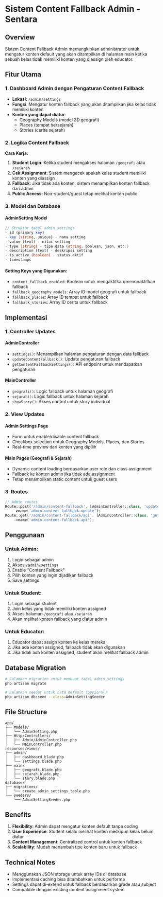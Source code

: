 # Sistem Content Fallback Admin - Sentara

## Overview

Sistem Content Fallback Admin memungkinkan administrator untuk mengatur konten default yang akan ditampilkan di halaman main ketika sebuah kelas tidak memiliki konten yang diassign oleh educator.

## Fitur Utama

### 1. Dashboard Admin dengan Pengaturan Content Fallback

-   **Lokasi**: `/admin/settings`
-   **Fungsi**: Mengatur konten fallback yang akan ditampilkan jika kelas tidak memiliki konten
-   **Konten yang dapat diatur**:
    -   Geography Models (model 3D geografi)
    -   Places (tempat bersejarah)
    -   Stories (cerita sejarah)

### 2. Logika Content Fallback

**Cara Kerja:**

1. **Student Login**: Ketika student mengakses halaman `/geografi` atau `/sejarah`
2. **Cek Assignment**: Sistem mengecek apakah kelas student memiliki konten yang diassign
3. **Fallback**: Jika tidak ada konten, sistem menampilkan konten fallback dari admin
4. **Public Access**: Non-student/guest tetap melihat konten public

### 3. Model dan Database

#### AdminSetting Model

```php
// Struktur tabel admin_settings
- id (primary key)
- key (string, unique) - nama setting
- value (text) - nilai setting
- type (string) - tipe data (string, boolean, json, etc.)
- description (text) - deskripsi setting
- is_active (boolean) - status aktif
- timestamps
```

#### Setting Keys yang Digunakan:

-   `content_fallback_enabled`: Boolean untuk mengaktifkan/menonaktifkan fallback
-   `fallback_geography_models`: Array ID model geografi untuk fallback
-   `fallback_places`: Array ID tempat untuk fallback
-   `fallback_stories`: Array ID cerita untuk fallback

## Implementasi

### 1. Controller Updates

#### AdminController

-   `settings()`: Menampilkan halaman pengaturan dengan data fallback
-   `updateContentFallback()`: Update pengaturan fallback
-   `getContentFallbackSettings()`: API endpoint untuk mendapatkan pengaturan

#### MainController

-   `geografi()`: Logic fallback untuk halaman geografi
-   `sejarah()`: Logic fallback untuk halaman sejarah
-   `showStory()`: Akses control untuk story individual

### 2. View Updates

#### Admin Settings Page

-   Form untuk enable/disable content fallback
-   Checkbox selection untuk Geography Models, Places, dan Stories
-   Real-time preview dari konten yang dipilih

#### Main Pages (Geografi & Sejarah)

-   Dynamic content loading berdasarkan user role dan class assignment
-   Fallback ke konten admin jika tidak ada assignment
-   Tetap menampilkan static content untuk guest users

### 3. Routes

```php
// Admin routes
Route::post('/admin/content-fallback', [AdminController::class, 'updateContentFallback'])
    ->name('admin.content-fallback.update');
Route::get('/admin/content-fallback/api', [AdminController::class, 'getContentFallbackSettings'])
    ->name('admin.content-fallback.api');
```

## Penggunaan

### Untuk Admin:

1. Login sebagai admin
2. Akses `/admin/settings`
3. Enable "Content Fallback"
4. Pilih konten yang ingin dijadikan fallback
5. Save settings

### Untuk Student:

1. Login sebagai student
2. Join kelas yang tidak memiliki konten assigned
3. Akses halaman `/geografi` atau `/sejarah`
4. Akan melihat konten fallback yang diatur admin

### Untuk Educator:

1. Educator dapat assign konten ke kelas mereka
2. Jika ada konten assigned, fallback tidak akan digunakan
3. Jika tidak ada konten assigned, student akan melihat fallback admin

## Database Migration

```bash
# Jalankan migration untuk membuat tabel admin_settings
php artisan migrate

# Jalankan seeder untuk data default (opsional)
php artisan db:seed --class=AdminSettingSeeder
```

## File Structure

```
app/
├── Models/
│   └── AdminSetting.php
├── Http/Controllers/
│   ├── Admin/AdminController.php
│   └── MainController.php
resources/views/
├── admin/
│   ├── dashboard.blade.php
│   └── settings.blade.php
├── main/
│   ├── geografi.blade.php
│   ├── sejarah.blade.php
│   └── story.blade.php
database/
├── migrations/
│   └── create_admin_settings_table.php
└── seeders/
    └── AdminSettingSeeder.php
```

## Benefits

1. **Flexibility**: Admin dapat mengatur konten default tanpa coding
2. **User Experience**: Student selalu melihat konten meskipun kelas belum diatur
3. **Content Management**: Centralized control untuk konten fallback
4. **Scalability**: Mudah menambah tipe konten baru untuk fallback

## Technical Notes

-   Menggunakan JSON storage untuk array IDs di database
-   Implementasi caching bisa ditambahkan untuk performa
-   Settings dapat di-extend untuk fallback berdasarkan grade atau subject
-   Compatible dengan existing content assignment system

